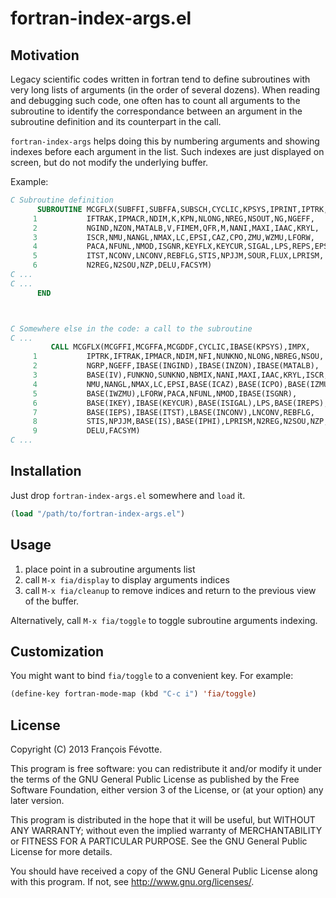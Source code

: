 # fortran-index-args.el

## Motivation

Legacy scientific codes written in fortran tend to define subroutines with very
long lists of arguments (in the order of several dozens). When reading and
debugging such code, one often has to count all arguments to the subroutine to
identify the correspondance between an argument in the subroutine definition and
its counterpart in the call.

`fortran-index-args` helps doing this by numbering arguments and showing indexes
before each argument in the list. Such indexes are just displayed on screen, but
do not modify the underlying buffer.

Example:

```fortran
C Subroutine definition
      SUBROUTINE MCGFLX(SUBFFI,SUBFFA,SUBSCH,CYCLIC,KPSYS,IPRINT,IPTRK,
     1           IFTRAK,IPMACR,NDIM,K,KPN,NLONG,NREG,NSOUT,NG,NGEFF,
     2           NGIND,NZON,MATALB,V,FIMEM,QFR,M,NANI,MAXI,IAAC,KRYL,
     3           ISCR,NMU,NANGL,NMAX,LC,EPSI,CAZ,CPO,ZMU,WZMU,LFORW,
     4           PACA,NFUNL,NMOD,ISGNR,KEYFLX,KEYCUR,SIGAL,LPS,REPS,EPS,
     5           ITST,NCONV,LNCONV,REBFLG,STIS,NPJJM,SOUR,FLUX,LPRISM,
     6           N2REG,N2SOU,NZP,DELU,FACSYM)
C ...
C ...
      END



C Somewhere else in the code: a call to the subroutine
C ...
         CALL MCGFLX(MCGFFI,MCGFFA,MCGDDF,CYCLIC,IBASE(KPSYS),IMPX,
     1           IPTRK,IFTRAK,IPMACR,NDIM,NFI,NUNKNO,NLONG,NBREG,NSOU,
     2           NGRP,NGEFF,IBASE(INGIND),IBASE(INZON),IBASE(MATALB),
     3           BASE(IV),FUNKNO,SUNKNO,NBMIX,NANI,MAXI,IAAC,KRYL,ISCR,
     4           NMU,NANGL,NMAX,LC,EPSI,BASE(ICAZ),BASE(ICPO),BASE(IZMU),
     5           BASE(IWZMU),LFORW,PACA,NFUNL,NMOD,IBASE(ISGNR),
     6           BASE(IKEY),IBASE(KEYCUR),BASE(ISIGAL),LPS,BASE(IREPS),
     7           BASE(IEPS),IBASE(ITST),LBASE(INCONV),LNCONV,REBFLG,
     8           STIS,NPJJM,BASE(IS),BASE(IPHI),LPRISM,N2REG,N2SOU,NZP,
     9           DELU,FACSYM)
C ...
```

## Installation

Just drop `fortran-index-args.el` somewhere and `load` it.

```lisp
(load "/path/to/fortran-index-args.el")
```


## Usage


1. place point in a subroutine arguments list
2. call `M-x fia/display` to display arguments indices
3. call `M-x fia/cleanup` to remove indices and return to the previous view of
   the buffer.

Alternatively, call `M-x fia/toggle` to toggle subroutine arguments indexing.


## Customization

You might want to bind `fia/toggle` to a convenient key. For example:

```lisp
(define-key fortran-mode-map (kbd "C-c i") 'fia/toggle)
```

## License

Copyright (C) 2013 François Févotte.

This program is free software: you can redistribute it and/or modify it under
the terms of the GNU General Public License as published by the Free Software
Foundation, either version 3 of the License, or (at your option) any later
version.

This program is distributed in the hope that it will be useful, but WITHOUT ANY
WARRANTY; without even the implied warranty of MERCHANTABILITY or FITNESS FOR A
PARTICULAR PURPOSE.  See the GNU General Public License for more details.

You should have received a copy of the GNU General Public License along with
this program.  If not, see <http://www.gnu.org/licenses/>.
